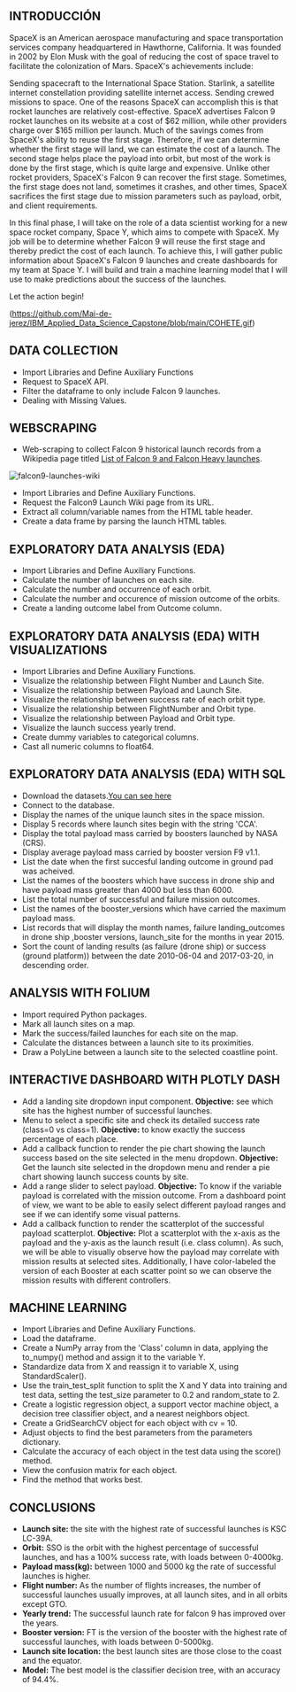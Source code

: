 ## INTRODUCCIÓN
SpaceX is an American aerospace manufacturing and space transportation services company headquartered in Hawthorne, California. It was founded in 2002 by Elon Musk with the goal of reducing the cost of space travel to facilitate the colonization of Mars. SpaceX's achievements include:

Sending spacecraft to the International Space Station.
Starlink, a satellite internet constellation providing satellite internet access.
Sending crewed missions to space.
One of the reasons SpaceX can accomplish this is that rocket launches are relatively cost-effective. SpaceX advertises Falcon 9 rocket launches on its website at a cost of $62 million, while other providers charge over $165 million per launch. Much of the savings comes from SpaceX's ability to reuse the first stage. Therefore, if we can determine whether the first stage will land, we can estimate the cost of a launch. The second stage helps place the payload into orbit, but most of the work is done by the first stage, which is quite large and expensive. Unlike other rocket providers, SpaceX's Falcon 9 can recover the first stage. Sometimes, the first stage does not land, sometimes it crashes, and other times, SpaceX sacrifices the first stage due to mission parameters such as payload, orbit, and client requirements.

In this final phase, I will take on the role of a data scientist working for a new space rocket company, Space Y, which aims to compete with SpaceX. My job will be to determine whether Falcon 9 will reuse the first stage and thereby predict the cost of each launch. To achieve this, I will gather public information about SpaceX's Falcon 9 launches and create dashboards for my team at Space Y. I will build and train a machine learning model that I will use to make predictions about the success of the launches.

Let the action begin!

(https://github.com/Mai-de-jerez/IBM_Applied_Data_Science_Capstone/blob/main/COHETE.gif)


## DATA COLLECTION

* Import Libraries and Define Auxiliary Functions
* Request to SpaceX API.
* Filter the dataframe to only include Falcon 9 launches.
* Dealing with Missing Values.

## WEBSCRAPING

* Web-scraping to collect Falcon 9 historical launch records from a Wikipedia page titled [List of Falcon 9 and Falcon Heavy launches](https://en.wikipedia.org/wiki/List_of_Falcon_9_and_Falcon_Heavy_launches).

![falcon9-launches-wiki](https://github.com/user-attachments/assets/af0df148-3f39-409b-9199-55213969a221)

* Import Libraries and Define Auxiliary Functions.
* Request the Falcon9 Launch Wiki page from its URL.
* Extract all column/variable names from the HTML table header.
* Create a data frame by parsing the launch HTML tables.

## EXPLORATORY DATA ANALYSIS (EDA)

* Import Libraries and Define Auxiliary Functions.
* Calculate the number of launches on each site.
* Calculate the number and occurrence of each orbit.
* Calculate the number and occurence of mission outcome of the orbits.
* Create a landing outcome label from Outcome column.

## EXPLORATORY DATA ANALYSIS (EDA) WITH VISUALIZATIONS

* Import Libraries and Define Auxiliary Functions.
* Visualize the relationship between Flight Number and Launch Site.
* Visualize the relationship between Payload and Launch Site.
* Visualize the relationship between success rate of each orbit type.
* Visualize the relationship between FlightNumber and Orbit type.
* Visualize the relationship between Payload and Orbit type.
* Visualize the launch success yearly trend.
* Create dummy variables to categorical columns.
* Cast all numeric columns to float64.

## EXPLORATORY DATA ANALYSIS (EDA) WITH SQL

* Download the datasets.[You can see here](https://github.com/Mai-de-jerez/IBM_Applied_Data_Science_Capstone/blob/main/DATASET/Spacex.csv)
* Connect to the database.
* Display the names of the unique launch sites in the space mission.
* Display 5 records where launch sites begin with the string 'CCA'.
* Display the total payload mass carried by boosters launched by NASA (CRS).
* Display average payload mass carried by booster version F9 v1.1.
* List the date when the first succesful landing outcome in ground pad was acheived.
* List the names of the boosters which have success in drone ship and have payload mass greater than 4000 but less than 6000.
* List the total number of successful and failure mission outcomes.
* List the names of the booster_versions which have carried the maximum payload mass.
* List records that will display the month names, failure landing_outcomes in drone ship ,booster versions, launch_site for the months in year 2015.
* Sort the count of landing results (as failure (drone ship) or success (ground platform)) between the date 2010-06-04 and 2017-03-20, in descending order.

## ANALYSIS WITH FOLIUM

* Import required Python packages.
* Mark all launch sites on a map.
* Mark the success/failed launches for each site on the map.
* Calculate the distances between a launch site to its proximities.
* Draw a PolyLine between a launch site to the selected coastline point.

## INTERACTIVE DASHBOARD WITH PLOTLY DASH


* Add a landing site dropdown input component.
  **Objective:** see which site has the highest number of successful launches.
* Menu to select a specific site and check its detailed success rate (class=0 vs class=1).
  **Objective:** to know exactly the success percentage of each place.
* Add a callback function to render the pie chart showing the launch success based on the site selected in the menu
dropdown.
  **Objective:** Get the launch site selected in the dropdown menu and render a pie chart showing launch success counts by site.
* Add a range slider to select payload.
  **Objective:** To know if the variable payload is correlated with the mission outcome. From a dashboard point of view, we want to be able to easily select different payload ranges and see if we can identify some visual patterns.
* Add a callback function to render the scatterplot of the successful payload scatterplot.
  **Objective:** Plot a scatterplot with the x-axis as the payload and the y-axis as the launch result (i.e. class column). As such, we will be able to visually observe how the payload may correlate with mission results at selected sites. Additionally, I have color-labeled the version of each Booster at each scatter point so we can observe the mission results with different controllers.

## MACHINE LEARNING

* Import Libraries and Define Auxiliary Functions.
* Load the dataframe.
* Create a NumPy array from the 'Class' column in data, applying the to_numpy() method and assign it to the variable Y.
* Standardize data from X and reassign it to variable X, using StandardScaler().
* Use the train_test_split function to split the X and Y data into training and test data, setting the test_size parameter 
 to 0.2 and random_state to 2.
* Create a logistic regression object, a support vector machine object, a decision tree classifier object, and a nearest neighbors object.
* Create a GridSearchCV object for each object with cv = 10.
* Adjust objects to find the best parameters from the parameters dictionary.
* Calculate the accuracy of each object in the test data using the score() method.
* View the confusion matrix for each object.
* Find the method that works best.

## CONCLUSIONS

* **Launch site:** the site with the highest rate of successful launches is KSC LC-39A.
* **Orbit:** SSO is the orbit with the highest percentage of successful launches, and has a 100% success rate, with loads between 0-4000kg.
* **Payload mass(kg):** between 1000 and 5000 kg the rate of successful launches is higher.
* **Flight number:** As the number of flights increases, the number of successful launches usually improves, at all launch sites, and in all orbits except GTO.
* **Yearly trend:** The successful launch rate for falcon 9 has improved over the years.
* **Booster version:** FT is the version of the booster with the highest rate of successful launches, with loads between 0-5000kg.
* **Launch site location:** the best launch sites are those close to the coast and the equator.
* **Model:** The best model is the classifier decision tree, with an accuracy of 94.4%.










